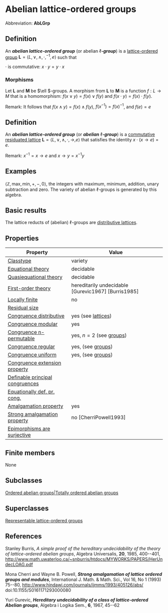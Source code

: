 # Abelian lattice-ordered groups

Abbreviation: **AbLGrp**


## Definition
An ***abelian lattice-ordered group*** (or abelian $\ell$***-group***) is a 
[lattice-ordered group](lattice-ordered_groups.md)
$\mathbf{L}=\langle L, \vee, \wedge, \cdot, ^{-1}, e\rangle$ such that

$\cdot$ is commutative:  $x\cdot y=y\cdot x$

### Morphisms
Let $\mathbf{L}$ and $\mathbf{M}$ be $\ell $-groups. A morphism from $\mathbf{L}$ to $\mathbf{M}$ is a function $f:L\rightarrow M$ that is a
homomorphism: $f(x\vee y)=f(x)\vee f(y)$ and $f(x\cdot y)=f(x)\cdot f(y)$.

Remark: It follows that $f(x\wedge y)=f(x)\wedge f(y)$, $f(x^{-1})=f(x)^{-1}$, and $f(e)=e$


## Definition
An ***abelian lattice-ordered group*** (or ***abelian*** $\ell$***-group***) is a 
[commutative residuated lattice](commutative_residuated_lattices.md) 
$\mathbf{L}=\langle L, \vee, \wedge, \cdot, \to, e\rangle$ that satisfies the identity 
$x\cdot(x\to e)=e$.

Remark: $x^{-1}=x\to e$ and $x\to y=x^{-1}y$


## Examples
$\langle\mathbb{Z}, \text{max}, \text{min}, +, -, 0\rangle$, the integers with maximum, minimum, addition, unary subtraction and zero. The variety of abelian $\ell$-groups is generated by this algebra.


## Basic results
The lattice reducts of (abelian) $\ell$-groups are [distributive lattices](distributive_lattices.md).


## Properties


|Property|Value|
|---|---|
[Classtype](classtype.md)                       |variety |
[Equational theory](equational_theory.md)               |decidable |
[Quasiequational theory](quasiequational_theory.md)          |decidable |
[First-order theory](first-order_theory.md)              |hereditarily undecidable [Gurevic1967] [Burris1985] |
[Locally finite](locally_finite.md)                  |no |
[Residual size](residual_size.md)                   | |
[Congruence distributive](congruence_distributive.md)         |yes (see [lattices](lattices.md)) |
[Congruence modular](congruence_modular.md)              |yes |
[Congruence n-permutable](congruence_n-permutable.md)         |yes, $n=2$ (see [groups](groups.md)) |
[Congruence regular](congruence_regular.md)              |yes, (see [groups](groups.md)) |
[Congruence uniform](congruence_uniform.md)              |yes, (see [groups](groups.md)) |
[Congruence extension property](congruence_extension_property.md)   | |
[Definable principal congruences](definable_principal_congruences.md) | |
[Equationally def. pr. cong.](equationally_def._pr._cong..md)     | |
[Amalgamation property](amalgamation_property.md)           |yes |
[Strong amalgamation property](strong_amalgamation_property.md)    |no [CherriPowell1993] |
[Epimorphisms are surjective](epimorphisms_are_surjective.md)     | |


## Finite members
None


## Subclasses
[Ordered abelian groups|Totally ordered abelian groups](ordered_abelian_groups|totally_ordered_abelian_groups.md) 


## Superclasses
[Representable lattice-ordered groups](representable_lattice-ordered_groups.md) 


## References

Stanley Burris, *A simple proof of the hereditary undecidability of the theory of lattice-ordered abelian groups*,
Algebra Universalis,
**20**, 1985, 400--401, http://www.math.uwaterloo.ca/~snburris/htdocs/MYWORKS/PAPERS/HerUndecLOAG.pdf


Mona Cherri and Wayne B. Powell,
***Strong amalgamation of lattice ordered groups and modules***,
International J. Math. & Math. Sci., Vol 16, No 1 (1993) 75--80, http://www.hindawi.com/journals/ijmms/1993/405126/abs/ doi:10.1155/S0161171293000080


Yuri Gurevic, ***Hereditary undecidability of a class of lattice-ordered Abelian groups***,
Algebra i Logika Sem.,
**6**, 1967, 45--62
